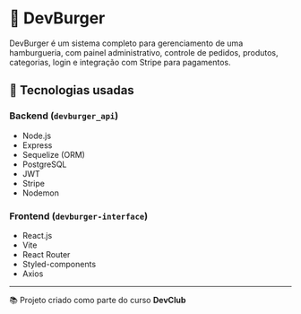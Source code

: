 # 🍔 DevBurger

DevBurger é um sistema completo para gerenciamento de uma hamburgueria, com painel administrativo, controle de pedidos, produtos, categorias, login e integração com Stripe para pagamentos.

## 🚀 Tecnologias usadas

### Backend (`devburger_api`)
- Node.js
- Express
- Sequelize (ORM)
- PostgreSQL
- JWT
- Stripe
- Nodemon

### Frontend (`devburger-interface`)
- React.js
- Vite
- React Router
- Styled-components
- Axios

---

📚 Projeto criado como parte do curso **DevClub**
